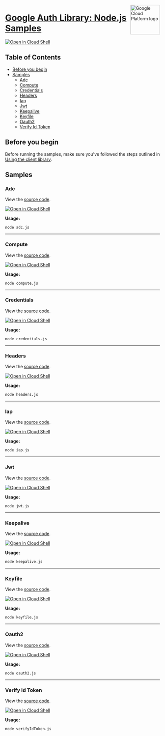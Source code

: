 [//]: # "This README.md file is auto-generated, all changes to this file will be lost."
[//]: # "To regenerate it, use `python -m synthtool`."
<img src="https://avatars2.githubusercontent.com/u/2810941?v=3&s=96" alt="Google Cloud Platform logo" title="Google Cloud Platform" align="right" height="96" width="96"/>

# [Google Auth Library: Node.js Samples](https://github.com/googleapis/google-auth-library-nodejs)

[![Open in Cloud Shell][shell_img]][shell_link]



## Table of Contents

* [Before you begin](#before-you-begin)
* [Samples](#samples)
  * [Adc](#adc)
  * [Compute](#compute)
  * [Credentials](#credentials)
  * [Headers](#headers)
  * [Iap](#iap)
  * [Jwt](#jwt)
  * [Keepalive](#keepalive)
  * [Keyfile](#keyfile)
  * [Oauth2](#oauth2)
  * [Verify Id Token](#verify-id-token)

## Before you begin

Before running the samples, make sure you've followed the steps outlined in
[Using the client library](https://github.com/googleapis/google-auth-library-nodejs#using-the-client-library).

## Samples



### Adc

View the [source code](https://github.com/googleapis/google-auth-library-nodejs/blob/master/samples/adc.js).

[![Open in Cloud Shell][shell_img]](https://console.cloud.google.com/cloudshell/open?git_repo=https://github.com/googleapis/google-auth-library-nodejs&page=editor&open_in_editor=samples/adc.js,samples/README.md)

__Usage:__


`node adc.js`


-----




### Compute

View the [source code](https://github.com/googleapis/google-auth-library-nodejs/blob/master/samples/compute.js).

[![Open in Cloud Shell][shell_img]](https://console.cloud.google.com/cloudshell/open?git_repo=https://github.com/googleapis/google-auth-library-nodejs&page=editor&open_in_editor=samples/compute.js,samples/README.md)

__Usage:__


`node compute.js`


-----




### Credentials

View the [source code](https://github.com/googleapis/google-auth-library-nodejs/blob/master/samples/credentials.js).

[![Open in Cloud Shell][shell_img]](https://console.cloud.google.com/cloudshell/open?git_repo=https://github.com/googleapis/google-auth-library-nodejs&page=editor&open_in_editor=samples/credentials.js,samples/README.md)

__Usage:__


`node credentials.js`


-----




### Headers

View the [source code](https://github.com/googleapis/google-auth-library-nodejs/blob/master/samples/headers.js).

[![Open in Cloud Shell][shell_img]](https://console.cloud.google.com/cloudshell/open?git_repo=https://github.com/googleapis/google-auth-library-nodejs&page=editor&open_in_editor=samples/headers.js,samples/README.md)

__Usage:__


`node headers.js`


-----




### Iap

View the [source code](https://github.com/googleapis/google-auth-library-nodejs/blob/master/samples/iap.js).

[![Open in Cloud Shell][shell_img]](https://console.cloud.google.com/cloudshell/open?git_repo=https://github.com/googleapis/google-auth-library-nodejs&page=editor&open_in_editor=samples/iap.js,samples/README.md)

__Usage:__


`node iap.js`


-----




### Jwt

View the [source code](https://github.com/googleapis/google-auth-library-nodejs/blob/master/samples/jwt.js).

[![Open in Cloud Shell][shell_img]](https://console.cloud.google.com/cloudshell/open?git_repo=https://github.com/googleapis/google-auth-library-nodejs&page=editor&open_in_editor=samples/jwt.js,samples/README.md)

__Usage:__


`node jwt.js`


-----




### Keepalive

View the [source code](https://github.com/googleapis/google-auth-library-nodejs/blob/master/samples/keepalive.js).

[![Open in Cloud Shell][shell_img]](https://console.cloud.google.com/cloudshell/open?git_repo=https://github.com/googleapis/google-auth-library-nodejs&page=editor&open_in_editor=samples/keepalive.js,samples/README.md)

__Usage:__


`node keepalive.js`


-----




### Keyfile

View the [source code](https://github.com/googleapis/google-auth-library-nodejs/blob/master/samples/keyfile.js).

[![Open in Cloud Shell][shell_img]](https://console.cloud.google.com/cloudshell/open?git_repo=https://github.com/googleapis/google-auth-library-nodejs&page=editor&open_in_editor=samples/keyfile.js,samples/README.md)

__Usage:__


`node keyfile.js`


-----




### Oauth2

View the [source code](https://github.com/googleapis/google-auth-library-nodejs/blob/master/samples/oauth2.js).

[![Open in Cloud Shell][shell_img]](https://console.cloud.google.com/cloudshell/open?git_repo=https://github.com/googleapis/google-auth-library-nodejs&page=editor&open_in_editor=samples/oauth2.js,samples/README.md)

__Usage:__


`node oauth2.js`


-----




### Verify Id Token

View the [source code](https://github.com/googleapis/google-auth-library-nodejs/blob/master/samples/verifyIdToken.js).

[![Open in Cloud Shell][shell_img]](https://console.cloud.google.com/cloudshell/open?git_repo=https://github.com/googleapis/google-auth-library-nodejs&page=editor&open_in_editor=samples/verifyIdToken.js,samples/README.md)

__Usage:__


`node verifyIdToken.js`






[shell_img]: https://gstatic.com/cloudssh/images/open-btn.png
[shell_link]: https://console.cloud.google.com/cloudshell/open?git_repo=https://github.com/googleapis/google-auth-library-nodejs&page=editor&open_in_editor=samples/README.md
[product-docs]: https://cloud.google.com/docs/authentication/